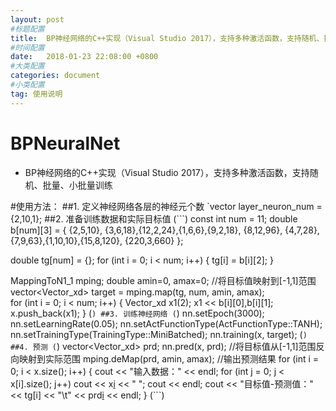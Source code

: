 ```yaml
---
layout: post
#标题配置
title:  BP神经网络的C++实现（Visual Studio 2017），支持多种激活函数，支持随机、批量、小批量训练
#时间配置
date:   2018-01-23 22:08:00 +0800
#大类配置
categories: document
#小类配置
tag: 使用说明
---
```


# BPNeuralNet
- BP神经网络的C++实现（Visual Studio 2017），支持多种激活函数，支持随机、批量、小批量训练

#使用方法：
##1. 定义神经网络各层的神经元个数
  `vector<int> layer_neuron_num = {2,10,1};
##2. 准备训练数据和实际目标值
(```)
  const int num = 11;
  double b[num][3] = { {2,5,10}, {3,6,18},{12,2,24},{1,6,6},{9,2,18},
			{8,12,96}, {4,7,28},{7,9,63},{1,10,10},{15,8,120},
			{220,3,660} };

  double tg[num] = {};
  for (int i = 0; i < num; i++) { tg[i] = b[i][2]; }

  MappingToN1_1 mping;
  double amin=0, amax=0;
  //将目标值映射到[-1,1]范围
  vector<Vector_xd> target = mping.map(tg, num, amin, amax);	
  for (int i = 0; i < num; i++) {
    Vector_xd x1(2); x1 << b[i][0],b[i][1]; x.push_back(x1);
  }
(```)
##3. 训练神经网络
(```)
  nn.setEpoch(3000);
  nn.setLearningRate(0.05);
  nn.setActFunctionType(ActFunctionType::TANH);
  nn.setTrainingType(TrainingType::MiniBatched);
  nn.training(x, target);
(```)
 ##4. 预测
(```)
  vector<Vector_xd> prd;
  nn.pred(x, prd);
  //将目标值从[-1,1]范围反向映射到实际范围
  mping.deMap(prd, amin, amax);
  //输出预测结果
  for (int i = 0; i < x.size(); i++) {
    cout << "输入数据：" << endl;
    for (int j = 0; j < x[i].size(); j++)
      cout << x[i](j) << " ";
    cout << endl;
    cout << "目标值-预测值：" << tg[i] << "\t" << prd[i](0) << endl;
  }
(```)
  
 
